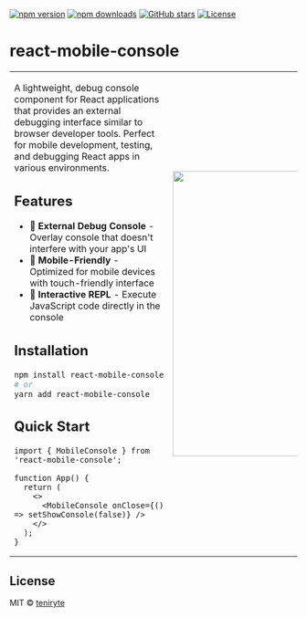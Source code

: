 [![npm version](https://img.shields.io/npm/v/react-mobile-console.svg?color=blue)](https://www.npmjs.com/package/react-mobile-console) [![npm downloads](https://img.shields.io/npm/dm/react-mobile-console.svg?color=brightgreen)](https://www.npmjs.com/package/react-mobile-console) [![GitHub stars](https://img.shields.io/github/stars/teniryte/react-mobile-console?style=social)](https://github.com/teniryte/react-mobile-console) [![License](https://img.shields.io/github/license/teniryte/react-mobile-console)](LICENSE)

# react-mobile-console

<table>
<tr>
<td width="60%" valign="top">

A lightweight, debug console component for React applications that provides an external debugging interface similar to browser developer tools. Perfect for mobile development, testing, and debugging React apps in various environments.

## Features

- 🚀 **External Debug Console** - Overlay console that doesn't interfere with your app's UI
- 📱 **Mobile-Friendly** - Optimized for mobile devices with touch-friendly interface
- 🔧 **Interactive REPL** - Execute JavaScript code directly in the console


## Installation

```bash
npm install react-mobile-console
# or
yarn add react-mobile-console
```

## Quick Start

```tsx
import { MobileConsole } from 'react-mobile-console';

function App() {
  return (
    <>
      <MobileConsole onClose={() => setShowConsole(false)} />
    </>
  );
}
```

</td>
<td width="40%" align="center">

<img src="https://mobile-console.teniryte.ru/demo.png" width="500">

</td>
</tr>
</table>


## License

MIT © [teniryte](https://github.com/teniryte)
